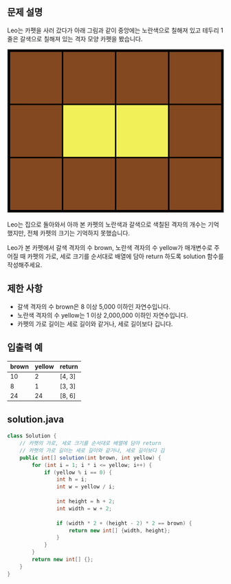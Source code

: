 ## 문제 설명
Leo는 카펫을 사러 갔다가 아래 그림과 같이 중앙에는 노란색으로 칠해져 있고 테두리 1줄은 갈색으로 칠해져 있는 격자 모양 카펫을 봤습니다.

![alt text](image.png)

Leo는 집으로 돌아와서 아까 본 카펫의 노란색과 갈색으로 색칠된 격자의 개수는 기억했지만, 전체 카펫의 크기는 기억하지 못했습니다.

Leo가 본 카펫에서 갈색 격자의 수 brown, 노란색 격자의 수 yellow가 매개변수로 주어질 때 카펫의 가로, 세로 크기를 순서대로 배열에 담아 return 하도록 solution 함수를 작성해주세요.

## 제한 사항
- 갈색 격자의 수 brown은 8 이상 5,000 이하인 자연수입니다.
- 노란색 격자의 수 yellow는 1 이상 2,000,000 이하인 자연수입니다.
- 카펫의 가로 길이는 세로 길이와 같거나, 세로 길이보다 깁니다.

## 입출력 예
|brown|yellow|return|
|------|---|---|
|10|2|[4, 3]|
|8|1|[3, 3]|
|24|24|[8, 6]|

## solution.java
``` java
class Solution {
    // 카펫의 가로, 세로 크기를 순서대로 배열에 담아 return
    // 카펫의 가로 길이는 세로 길이와 같거나, 세로 길이보다 김
    public int[] solution(int brown, int yellow) {
        for (int i = 1; i * i <= yellow; i++) {
            if (yellow % i == 0) {
                int h = i;
                int w = yellow / i;
                
                int height = h + 2;
                int width = w + 2;
                
                if (width * 2 + (height - 2) * 2 == brown) {
                    return new int[] {width, height};
                }
            }
        }
        return new int[] {};
    }
}
```
